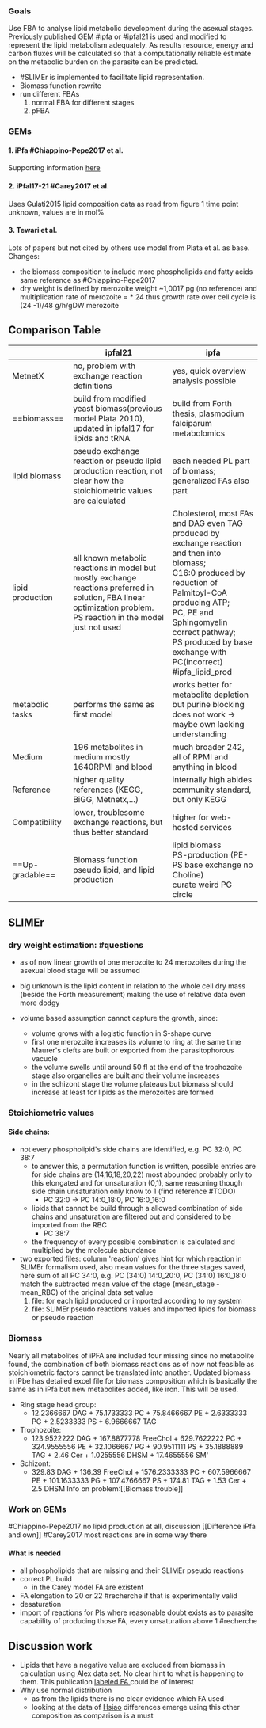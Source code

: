 ### Goals
Use FBA to analyse lipid metabolic development during the asexual stages. Previously published GEM #ipfa or #ipfal21 is used and modified to represent the lipid metabolism adequately. As results resource, energy and carbon fluxes will be calculated so that a computationally reliable estimate on the metabolic burden on the parasite can be predicted. 
- #SLIMEr is implemented to facilitate lipid representation.
- Biomass function rewrite
- run different FBAs
	1. normal FBA for different stages
	2.  pFBA  
### GEMs
#### 1. iPfa #Chiappino-Pepe2017 et al.
Supporting information [here](https://doi.org/10.1371/journal.pcbi.1005397.s001)

#### 2. iPfal17-21 #Carey2017 et al.
Uses Gulati2015 lipid composition data as read from figure 1 time point unknown, values are in mol%
#### 3. Tewari et al.
Lots of papers but not cited by others use model from Plata et al. as base. 
Changes:
- the biomass composition to include more phospholipids and fatty acids same reference as #Chiappino-Pepe2017
- dry weight is defined by merozoite weight ~1,0017 pg (no reference) and multiplication rate of merozoite = * 24 thus growth rate over cell cycle is (24 -1)/48 g/h/gDW merozoite
## Comparison Table 

|  | ipfal21 | ipfa |
| -------- | -------- | -------- |
| MetnetX| no, problem with exchange reaction definitions| yes, quick overview analysis possible|
| ==biomass==|build from modified yeast biomass(previous model Plata 2010), updated in ipfal17 for lipids and tRNA  | build from Forth thesis, plasmodium falciparum metabolomics|
|lipid biomass|pseudo exchange reaction or pseudo lipid production reaction, not clear how the stoichiometric values are calculated  | each needed PL part of biomass; generalized FAs also part |
|lipid production|all known metabolic reactions in model but mostly exchange reactions preferred in solution, FBA linear optimization problem.<br> PS reaction in the model just not used|Cholesterol, most FAs and DAG even TAG produced by exchange reaction and then into biomass;<br> C16:0 produced by reduction of Palmitoyl-CoA producing ATP;<br> PC, PE and Sphingomyelin correct pathway;<br> PS produced by base exchange with PC(incorrect) #ipfa_lipid_prod|
|metabolic tasks|performs the same as first model|works better for metabolite depletion but purine blocking does not work -> maybe own lacking understanding|
|Medium|196 metabolites in medium mostly 1640RPMI and blood| much broader 242, all of RPMI and anything in blood|
|Reference|higher quality references (KEGG, BiGG, Metnetx,...)| internally high abides community standard, but only KEGG|
|Compatibility|lower, troublesome exchange reactions, but thus better standard|higher for web-hosted services|
|==Up-gradable==|Biomass function<br>pseudo lipid, and lipid production|lipid biomass<br>PS-production (PE-PS base exchange no Choline)<br>curate weird PG circle|

## SLIMEr
### dry weight estimation: #questions 
- as of now linear growth of one merozoite to 24 merozoites during the asexual blood stage will be assumed
- big unknown is the lipid content in relation to the whole cell dry mass (beside the Forth measurement) making the use of relative data even more dodgy

- volume based assumption cannot capture the growth, since:
	- volume grows with a logistic function in S-shape curve
	- first one merozoite increases its volume to ring at the same time Maurer's clefts are built or exported from the parasitophorous vacuole
	- the volume swells until around 50 fl at the end of the trophozoite stage also organelles are built and their volume increases
	- in the schizont stage the volume plateaus but biomass should increase at least for lipids as the merozoites are formed  
### Stoichiometric values
#### Side chains:
- not every phospholipid's side chains are identified, e.g. PC 32:0, PC 38:7
	- to answer this, a permutation function is written, possible entries are for side chains are (14,16,18,20,22) most abounded probably only to this elongated and for unsaturation (0,1), same reasoning though side chain unsaturation only know to 1 (find reference #TODO)
		- PC 32:0 -> PC 14:0_18:0,  PC 16:0_16:0 
	- lipids that cannot be build through a allowed combination of side chains and unsaturation are filtered out and considered to be imported from the RBC
		- PC 38:7
	- the frequency of every possible combination is calculated and multiplied by the molecule abundance
- two exported files: column 'reaction' gives hint for which reaction in SLIMEr formalism used, also mean values for the three stages saved, here sum of all PC 34:0, e.g. PC (34:0) 14:0_20:0, PC (34:0) 16:0_18:0 match the subtracted mean value of the stage (mean_stage - mean_RBC) of the original data set value
	1. file: for each lipid produced or imported according to my system
	2. file: SLIMEr pseudo reactions values and imported lipids for biomass or pseudo reaction 

### Biomass
Nearly all metabolites of iPFA are included four missing since no metabolite found, the combination of both biomass reactions as of now not feasible as stoichiometric factors cannot be translated into another.
Updated biomass in iPbe has detailed excel file for biomass composition which is basically the same as in iPfa but new metabolites added, like iron. This will be used.
- Ring stage head group: 
	- 12.2366667 DAG + 75.1733333 PC + 75.8466667 PE + 2.6333333 PG + 2.5233333 PS + 6.9666667 TAG
- Trophozoite:
	- 123.9522222 DAG + 167.8877778 FreeChol + 629.7622222 PC + 324.9555556 PE + 32.1066667 PG + 90.9511111 PS + 35.1888889 TAG + 2.46 Cer + 1.0255556 DHSM + 17.4655556 SM'
- Schizont:
	- 329.83 DAG + 136.39 FreeChol + 1576.2333333 PC + 607.5966667 PE + 101.1633333 PG + 107.4766667 PS + 174.81 TAG + 1.53 Cer + 2.5 DHSM
Info on problem:[[Biomass trouble]]
### Work on GEMs
#Chiappino-Pepe2017 no lipid production at all, discussion [[Difference iPfa and own]]
#Carey2017 most reactions are in some way there
#### What is needed
- all phospholipids that are missing and their SLIMEr pseudo reactions
- correct PL build
	- in the Carey model FA are existent 
- FA elongation to 20 or 22 #recherche if that is experimentally valid
- desaturation
- import of reactions for Pls where reasonable doubt exists as to parasite capability of producing those FA, every unsaturation above 1 #recherche 
## Discussion work
- Lipids that have a negative value are excluded from biomass in calculation using Alex data set. No clear hint to what is happening to them. This publication [labeled FA ](https://journals.biologists.com/jcs/article/117/8/1469/28271/Developmental-stage-specific-triacylglycerol) could be of interest
- Why use normal distribution
	- as from the lipids there is no clear evidence which FA used
	- looking at the data of [Hsiao](https://www.ncbi.nlm.nih.gov/pmc/articles/PMC1149929/?page=7) differences emerge using this other composition as comparison is a must
